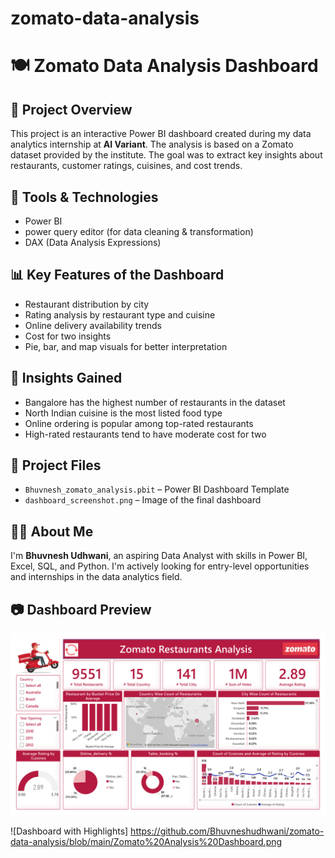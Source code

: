 # zomato-data-analysis
# 🍽️ Zomato Data Analysis Dashboard

## 📌 Project Overview
This project is an interactive Power BI dashboard created during my data analytics internship at **AI Variant**. The analysis is based on a Zomato dataset provided by the institute. The goal was to extract key insights about restaurants, customer ratings, cuisines, and cost trends.

## 🔧 Tools & Technologies
- Power BI
- power query editor (for data cleaning & transformation)
- DAX (Data Analysis Expressions)

## 📊 Key Features of the Dashboard
- Restaurant distribution by city
- Rating analysis by restaurant type and cuisine
- Online delivery availability trends
- Cost for two insights
- Pie, bar, and map visuals for better interpretation

## 🧠 Insights Gained
- Bangalore has the highest number of restaurants in the dataset
- North Indian cuisine is the most listed food type
- Online ordering is popular among top-rated restaurants
- High-rated restaurants tend to have moderate cost for two

## 📁 Project Files
- `Bhuvnesh_zomato_analysis.pbit` – Power BI Dashboard Template
- `dashboard_screenshot.png` – Image of the final dashboard

## 🧑‍💼 About Me
I'm **Bhuvnesh Udhwani**, an aspiring Data Analyst with skills in Power BI, Excel, SQL, and Python. I'm actively looking for entry-level opportunities and internships in the data analytics field.

## 📷 Dashboard Preview

![Zomato Dashboard Preview](https://github.com/Bhuvneshudhwani/zomato-data-analysis/blob/main/Zomato%20Analysis%20Dashboard.png)

![Dashboard with Highlights] 
https://github.com/Bhuvneshudhwani/zomato-data-analysis/blob/main/Zomato%20Analysis%20Dashboard.png
 
